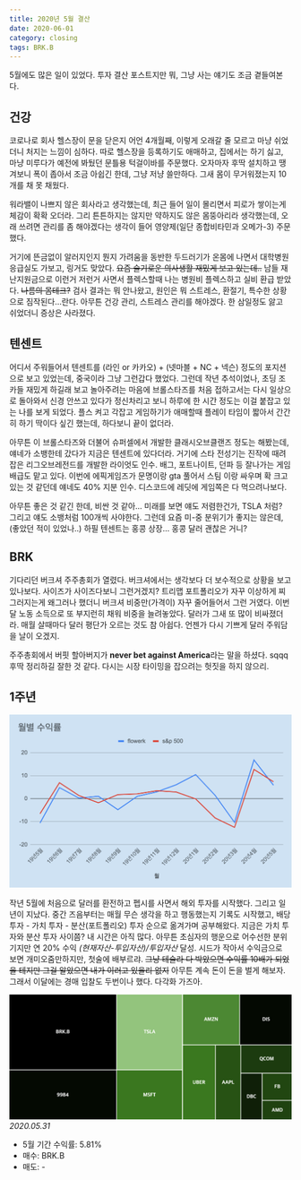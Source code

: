 ```yaml
---
title: 2020년 5월 결산
date: 2020-06-01
category: closing
tags: BRK.B
---
```


5월에도 많은 일이 있었다. 투자 결산 포스트지만 뭐, 그냥 사는 얘기도 조금 곁들여본다.

## 건강

코로나로 회사 헬스장이 문을 닫은지 어언 4개월째, 이렇게 오래갈 줄 모르고 마냥 쉬었더니 처지는 느낌이 심하다. 따로 헬스장을 등록하기도 애매하고, 집에서는 하기 싫고, 마냥 미루다가 예전에 봐뒀던 문틀용 턱걸이바를 주문했다. 오자마자 후딱 설치하고 땡겨보니 폭이 좁아서 조금 아쉽긴 한데, 그냥 저냥 쓸만하다. 그새 몸이 무거워졌는지 10개를 채 못 채웠다.

워라밸이 나쁘지 않은 회사라고 생각했는데, 최근 들어 일이 몰리면서 피로가 쌓이는게 체감이 확확 오더라. 그리 튼튼하지는 않지만 약하지도 않은 몸뚱아리라 생각했는데, 오래 쓰려면 관리를 좀 해야겠다는 생각이 들어 영양제(일단 종합비타민과 오메가-3) 주문했다.

거기에 뜬금없이 알러지인지 뭔지 가려움을 동반한 두드러기가 온몸에 나면서 대학병원 응급실도 가보고, 링거도 맞았다. ~~요즘 슬기로운 의사생활 재밌게 보고 있는데..~~ 남들 재난지원금으로 이런거 저런거 사면서 플렉스할때 나는 병원비 플렉스하고 실비 환급 받았다. ~~나름의 몸테크?~~ 검사 결과는 뭐 안나왔고, 원인은 뭐 스트레스, 환절기, 특수한 상황으로 짐작된다…란다. 아무튼 건강 관리, 스트레스 관리를 해야겠다. 한 삼일정도 앓고 쉬었더니 증상은 사라졌다.

## 텐센트

어디서 주워들어서 텐센트를 (라인 or 카카오) + (넷마블 + NC + 넥슨) 정도의 포지션으로 보고 있었는데, 중국이라 그냥 그런갑다 했었다. 그런데 작년 추석이었나, 초딩 조카들 재밌게 하길래 보고 놀아주려는 마음에 브롤스타즈를 처음 접하고서는 다시 일상으로 돌아와서 신경 안쓰고 있다가 정신차리고 보니 하루에 한 시간 정도는 이걸 붙잡고 있는 나를 보게 되었다. 플스 켜고 각잡고 게임하기가 애매할때 플레이 타임이 짧아서 간간히 하기 딱이다 싶긴 했는데, 하다보니 끝이 없더라.

아무튼 이 브롤스타즈와 더불어 슈퍼셀에서 개발한 클래시오브클랜즈 정도는 해봤는데, 얘네가 소뱅한테 갔다가 지금은 텐센트에 있다더라. 거기에 스타 전성기는 진작에 때려잡은 리그오브레전드를 개발한 라이엇도 인수. 배그, 포트나이트, 던파 등 잘나가는 게임배급도 맡고 있다. 이번에 에픽게임즈가 문명이랑 gta 풀어서 스팀 이랑 싸우며 확 크고 있는 것 같던데 얘네도 40% 지분 인수. 디스코드에 레딧에 게임쪽은 다 먹으려나보다.

아무튼 좋은 것 같긴 한데, 비싼 것 같아… 미래를 보면 얘도 저렴한건가, TSLA 처럼? 그리고 얘도 소뱅처럼 100개씩 사야한다. 그런데 요즘 미-중 분위기가 좋지는 않은데, (좋았던 적이 있었나..) 하필 텐센트는 홍콩 상장… 홍콩 달러 괜찮은 거니?

## BRK

기다리던 버크셔 주주총회가 열렸다. 버크셔에서는 생각보다 더 보수적으로 상황을 보고 있나보다. 사이즈가 사이즈다보니 그런거겠지? 트리맵 포트폴리오가 자꾸 이상하게 찌그러지는게 왜그러나 했더니 버크셔 비중만(가격이) 자꾸 줄어들어서 그런 거였다. 이번 달 노동 소득으로 또 부지런히 채워 비중을 늘려놓았다. 달러가 그새 또 많이 비싸졌더라. 매월 살때마다 달러 평단가 오르는 것도 참 아쉽다. 언젠가 다시 기쁘게 달러 주워담을 날이 오겠지.

주주총회에서 버핏 할아버지가  **never bet against  America**라는 말을 하셨다. sqqq 후딱 정리하길 잘한 것 같다. 다시는 시장 타이밍을 잡으려는 헛짓을 하지 않으리.

## 1주년

![img](/assets/img/posts/1905_2005.png)

작년 5월에 처음으로 달러를 환전하고 펩시를 사면서 해외 투자를 시작했다. 그리고 일년이 지났다. 중간 즈음부터는 매월 무슨 생각을 하고 행동했는지 기록도 시작했고, 배당 투자 - 가치 투자 - 분산(포트폴리오) 투자 순으로 옮겨가며 공부해왔다. 지금은 가치 투자와 분산 투자 사이쯤? 내 시간은 아직 많다. 아무튼 초심자의 행운으로 어수선한 분위기지만 연 20% 수익 *(현재자산-투입자산)/투입자산* 달성. 시드가 작아서 수익금으로 보면 개미오줌만하지만, 첫술에 배부르랴. ~~그냥 테슬라 다 박았으면 수익률 10배가 되었을 테지만 그걸 알았으면 내가 이러고 있을리 없지~~ 아무튼 계속 돈이 돈을 벌게 해보자. 그래서 이달에는 경매 입찰도 두번이나 했다. 다각화 가즈아.

![img](/assets/img/posts/2020-06-01-closing_may/202005.png)
*2020.05.31*

* 5월 기간 수익률: 5.81%
* 매수: BRK.B
* 매도: -
